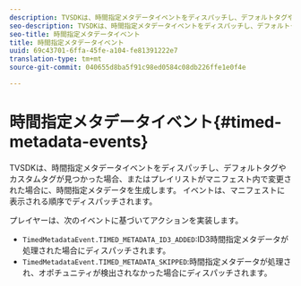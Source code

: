 ```yaml
---
description: TVSDKは、時間指定メタデータイベントをディスパッチし、デフォルトタグやカスタムタグが見つかった場合、またはプレイリストがマニフェスト内で変更された場合に、時間指定メタデータを生成します。 イベントは、マニフェストに表示される順序でディスパッチされます。
seo-description: TVSDKは、時間指定メタデータイベントをディスパッチし、デフォルトタグやカスタムタグが見つかった場合、またはプレイリストがマニフェスト内で変更された場合に、時間指定メタデータを生成します。 イベントは、マニフェストに表示される順序でディスパッチされます。
seo-title: 時間指定メタデータイベント
title: 時間指定メタデータイベント
uuid: 69c43701-6ffa-45fe-a104-fe81391222e7
translation-type: tm+mt
source-git-commit: 040655d8ba5f91c98ed0584c08db226ffe1e0f4e

---
```



# 時間指定メタデータイベント{#timed-metadata-events}

TVSDKは、時間指定メタデータイベントをディスパッチし、デフォルトタグやカスタムタグが見つかった場合、またはプレイリストがマニフェスト内で変更された場合に、時間指定メタデータを生成します。 イベントは、マニフェストに表示される順序でディスパッチされます。

プレイヤーは、次のイベントに基づいてアクションを実装します。

* `TimedMetadataEvent.TIMED_METADATA_ID3_ADDED`:ID3時間指定メタデータが処理された場合にディスパッチされます。
* `TimedMetadataEvent.TIMED_METADATA_SKIPPED`:時間指定メタデータが処理され、オポチュニティが検出されなかった場合にディスパッチされます。

